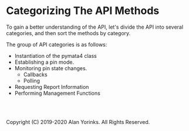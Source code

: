 # Categorizing The API Methods

To gain a better understanding of the API, let's divide the API into several categories, and then sort the methods
by category.

The group of API categories is as follows:

* Instantiation of the pymata4 class
* Establishing a pin mode.
* Monitoring pin state changes.
    * Callbacks
    * Polling
* Requesting Report Information
* Performing Management Functions



<br>
<br>


Copyright (C) 2019-2020 Alan Yorinks. All Rights Reserved.